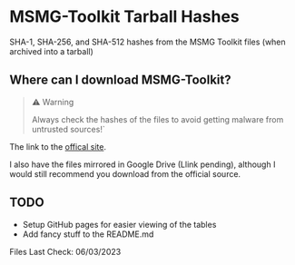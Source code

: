 # MSMG-Toolkit Tarball Hashes

SHA-1, SHA-256, and SHA-512 hashes from the MSMG Toolkit files (when archived into a tarball)

## Where can I download MSMG-Toolkit?

> ⚠ Warning
>
> Always check the hashes of the files to avoid getting malware from untrusted sources!`

The link to the [offical site](https://msmgtoolkit.in/downloads.html).

I also have the files mirrored in Google Drive (Llink pending), although I would still recommend you download from the official source.



## TODO
- Setup GitHub pages for easier viewing of the tables
- Add fancy stuff to the README.md

Files Last Check:  06/03/2023
